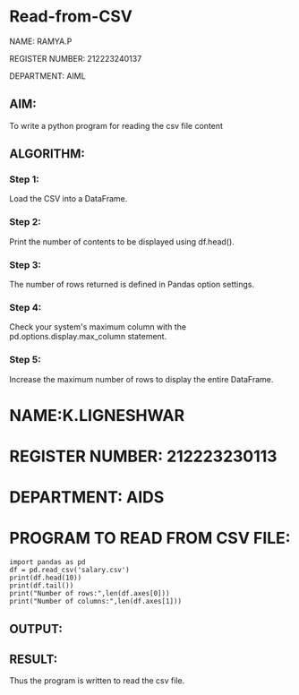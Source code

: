 # Read-from-CSV

NAME: RAMYA.P

REGISTER NUMBER: 212223240137

DEPARTMENT: AIML

## AIM:
To write a python program for reading the csv file content
## ALGORITHM:
### Step 1:
Load the CSV into a DataFrame.
### Step 2:
Print the number of contents to be displayed using df.head().
### Step 3:
The number of rows returned is defined in Pandas option settings.
### Step 4:
Check your system's maximum column with the pd.options.display.max_column statement.
### Step 5:
Increase the maximum number of rows to display the entire DataFrame.

# NAME:K.LIGNESHWAR
# REGISTER NUMBER: 212223230113
# DEPARTMENT: AIDS

# PROGRAM TO READ FROM CSV FILE:
```
import pandas as pd
df = pd.read_csv('salary.csv')
print(df.head(10))
print(df.tail())
print("Number of rows:",len(df.axes[0]))
print("Number of columns:",len(df.axes[1]))
```
## OUTPUT:


## RESULT:
Thus the program is written to read the csv file.
